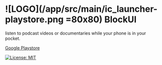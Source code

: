 
# ![LOGO](/app/src/main/ic_launcher-playstore.png =80x80) BlockUI
listen to podcast videos or documentaries while your phone is in your pocket.

[Google Playstore](https://play.google.com/store/apps/details?id=work.matse.blockui)

[![License: MIT](https://img.shields.io/badge/License-MIT-yellow.svg)](https://opensource.org/licenses/MIT)